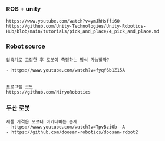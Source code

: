 

### ROS + unity

```
https://www.youtube.com/watch?v=ymJhHsffi60
https://github.com/Unity-Technologies/Unity-Robotics-Hub/blob/main/tutorials/pick_and_place/4_pick_and_place.md

```




### Robot source

```
압축기로 고정한 후 로봇이 측정하는 방식 가능할까?

- https://www.youtube.com/watch?v=fyqf6b1Z15A


프로그램 코드
https://github.com/NiryoRobotics

```


### 두산 로봇

```
제품 가격은 모르나 아카데미는 존재
- https://www.youtube.com/watch?v=TpvBziOb--A
- https://github.com/doosan-robotics/doosan-robot2


```
